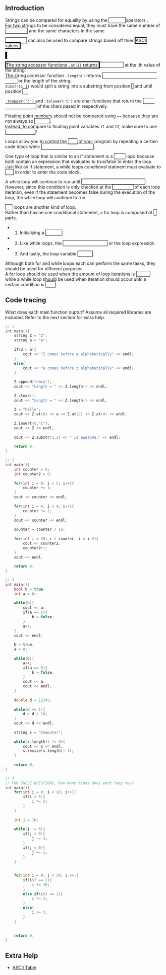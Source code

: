 
Introduction
---

Strings can be compared for equality by using the
<a style="color:white;border:solid black;border-width:1px">== or !=</a>operators .</br>
For two strings to be considered equal, they must have the same number of
<a style="color:white;border:solid black;border-width:1px">characters</a>
and the same characters in the same
<a style="color:white;boreder:solid black;border-width:1px">order.</br>

<a style="color:white;border:solid black;border-width:1px"><,>,<=,>=</a>
can also be used to compare strings based off thier
<a style="colo:white;border:solid black;border-wiodth:1px">ASCII values.</br>

The string accessor functions ``.at(i)`` returns
<a style="color:white;border:solid black;border-width:1px">a character</a>
at the ith value of the string. </br>
The string accessor function ``.length()`` returns
<a style="color:white;border:solid black;border-width:1px">the number of chars in the string</a>
or the length of the string.</br>
``substr(i,j)`` would split a string into a substring from position
<a style="color:white;border:solid black;border-width:1px">i</a>
and until position
<a style="color:white;border:solid black;border-width:1px">i+j</a></br>

``.toupper('c')`` and ``.tolower('C')`` are char functions that return the
<a style="color:white;border:solid black;border-width:1px">lower and uppercase</a>
of the chars pased in respectively.</br>

Floating point numbers should not be compared using ``==`` because they are not always so 
<a style="color:white;border:solid black;border-width:1px">precise</a>.</br>
Instead, to compare to floating point variables ``f1`` and ``f2``, make sure to use
<a style="color:white;border:solid black;border-width:1px">(f1-f2)<.00001</a>/</br>

Loops allow you to control the
<a style="color:white;border:solid black;border-width:1px">flow</a>
of your program by repeating a certain code block while 
<a style="color:white;border:solid black;border-width:1px">a certain condition is true</a>.

One type of loop that is similar to an if statement is a 
<a style="color:white;border:solid black;border-width:1px">while</a>
lopo because both contain an expression that evaluates to true/false to enter the loop.</br>
Just like an if statement, a while loops conditional statment must evaluate to
<a style="color:white;border:solid black;border-width:1px">true</a>
in order to enter the code block.</a>

A while loop will continue to run until
<a style="color:white;border:solid black;border-width:1px">its conditional statment is false</a>.
However, since this condition is only checked at the
<a style="color:white;border:solid black;border-width:1px">beginning</a>
of each loop iteration, even if the statement becomes false during the execution of the loop, the while loop will continue to run.

<a style="color:white;border:solid black;border-width:1px">For</a>
loops are another kind of loop.</br>
Rather than havine one conditional statement, a for loop is composed of
<a style="color:white;border:solid black;border-width:1px">3</a>
parts.</br>
* 1) Initializing a
<a style="color:white;border:solid black;border-width:1px">variable</a>.</br>
* 2) Like while loops, the
<a style="color:white;border:solid black;border-width:1px">conditional statement</a>
or the loop expression.</br>
* 3) And lastly, the loop variable
<a style="color:white;border:solid black;border-width:1px">update</a>.

Although both for and while loops each can perform the same tasks, they should be used for different purposes.</br>
A for loop should be used when the amount of loop iterations is
<a style="color:white;border:solid black;border-width:1px">known</a></br>
while a while loop should be used when iteration should occur until a certain condition is
<a style="color:white;border:solid black;border-width:1px">false</a>.

Code tracing
---

What does each main function ouptut?
Assume all required libraries are included.
Refer to the next section for extra help.

```c++
// 1
int main(){
    string Z = "Z";
    string a = "a";
    
    if(Z < a){
        cout << "Z comes before a alphabetically" << endl;
    }
    else{
        cout << "a comes before z alphabetically" << endl;
    }
    
    Z.append("ebra");
    cout << "Length = " << Z.length() << endl;
    
    Z.clear();
    cout << "Length = " << Z.length() << endl;
    
    Z = "hello";
    cout << Z.at(0) << a << Z.at(2) << Z.at(4) << endl;
    
    Z.insert(0,"c");
    cout << Z << endl;
    
    cout << Z.substr(1,2) << " is awesome." << endl;
    
    return 0;
}

// 2
int main(){
    int counter = 0;
    int counter2 = 0;
    
    for(int i = 0; i < 5; i++){
        counter += 1;
    }
    cout << counter << endl;
    
    for(int i = 0; i < 4; i++){
        counter *= 2;
    }
    cout << counter << endl;
    
    counter = counter / 10;
    
    for(int i = 28; i > counter; i = i-2){
        cout << counter2;
        counter2++;
    }
    cout << endl;
    
    return 0;
}

// 3
int main(){
    bool b = true;
    int a = 0;
    
    while(b){
        cout << a;
        if(a == 5){
            b = false;
        }
        a++;
    }
    cout << endl;
    
    b = true;
    a = 0;
    
    while(b){
        a++;
        if(a == 5){
            b = false;
        }
        cout << a;
        cout << endl;
    }
    
    double d = 12345;
    
    while(d >= 1){
        d = d / 10;
    }
    cout << d << endl;
    
    string s = "Computer";
    
    while(s.length() != 0){
        cout << s << endl;
        s.resize(s.length()-1);
    }
    
    return 0;
}

// 4
// FOR THESE QUESTIONS, how many times does each loop run?
int main(){
    for(int i = 0; i < 10; i++){
        if(i < 5){
            i *= 2;
        }
    }
    
    int j = 10;
    
    while(j != 0){
        if(j > 0){
            j -= 3;
        }
        if(j < 0){
            j += 5;
        }
    }
    
    
    for(int i = 0; i < 30; i ++){
        if(i%3 == 2){
            i += 10;
        }
        else if(i%3 == 1){
            i *= 2;
        }
        else{
            i /= 3;
        }
    }
    
    
    return 0;
}
```

Extra Help
---

* [ASCII Table](http://www.asciitable.com/)
